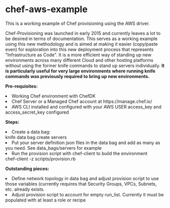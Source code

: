 # chef-aws-example
<p>This is a working example of Chef provisioning using the AWS driver.</p>
<p>
Chef-Provisioning was launched in early 2015 and currently leaves a lot to be desired in terms of documentation.  This serves as a working example using this new methodology and is aimed at making it easier (copy/paste even) for exploration into this new deployment process that represents "Infrastructure as Code".  It is a more efficient way of standing up new environments across many different Cloud and other hosting platforms without using the former knife commands to stand up servers individually.  <strong>It is particularly useful for very large environments where running knife commands was previously required to bring up new environments.</strong> 
</p>

<p>
<strong>Pre-requisites:</strong>
<li>Working Chef environment with ChefDK</li>
<li>Chef Server or a Managed Chef account at https://manage.chef.io/</li>
<li>AWS CLI installed and configured with your AWS USER access_key and access_secret_key configured</li>
</p>
<p>
<strong>Steps:</strong>
<li>Create a data bag:<br>
<block>knife data bag create servers</block></li>
<li>Put your server definition json files in the data bag and add as many as you need.  See data_bags/servers for example</li>
<li>Run the provision script with chef-client to build the environment<br>
<block>chef-client -z scripts/provision.rb</block></li>

</p>

<p>
<strong>Outstanding pieces:</strong>
<li>Define network topology in data bag and adjust provision script to use those variables (currently requires that Security Groups, VPCs, Subnets, etc. already exists.</li>
<li>Adjust provision script to account for empty run_list.  Currently it must be populated with at least a role or recipe</li>

</p>
